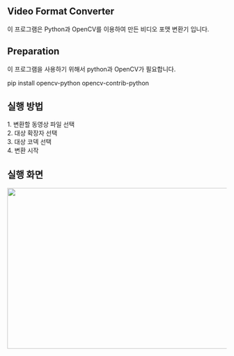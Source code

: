 <h2>Video Format Converter</h2>
<p>이 프로그램은 Python과 OpenCV를 이용하여 만든 비디오 포맷 변환기 입니다.</p>

<h2>Preparation</h2>
이 프로그램을 사용하기 위해서 python과 OpenCV가 필요합니다.
<p>pip install opencv-python opencv-contrib-python</p>

<h2>실행 방법</h2>
1. 변환할 동영상 파일 선택<br>
2. 대상 확장자 선택<br>
3. 대상 코덱 선택<br>
4. 변환 시작<br>

<h2>실행 화면</h2>
<img src="https://user-images.githubusercontent.com/5174517/223926450-bd22bc2f-5a9f-43d8-b4d3-f3dc19bd5313.png" width="700" height="370">
